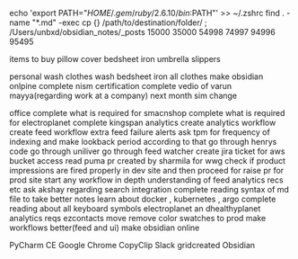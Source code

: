  echo 'export PATH="$HOME/.gem/ruby/2.6.10/bin:$PATH"' >> ~/.zshrc
find . -name "*.md" -exec cp {} /path/to/destination/folder/ \;
/Users/unbxd/obsidian_notes/_posts
15000
35000
54998
74997
94996
95495

items to buy
pillow cover
bedsheet
iron 
umbrella
slippers

personal
wash clothes
wash bedsheet
iron all clothes
make obsidian onlpine
complete nism certification
complete vedio of varun mayya(regarding work at a company)
next month sim change

office
complete what is required for smacnshop
complete what is required for electroplanet
complete kingspan analytics
create analytics workflow
create feed workflow
extra feed failure alerts ask tpm for frequency of indexing and make lookback period according to that
go through henrys code
 go through uniliver
 go through feed watcher
 create jira ticket for aws bucket access
 read puma pr created by sharmila
  for wwg check if product impressions are fired properly in dev site and then proceed for  raise pr for prod site
  start any workflow in depth understanding of feed analytics recs etc
ask akshay regarding search integration
complete reading syntax of md file to take better notes
learn about docker , kubernetes , argo 
 complete reading about all keyboard symbols
 electroplanet an dhealthyplanet analytics reqs
 ezcontacts move remove color swatches to prod
make workflows better(feed and ui)
make obsidian online


PyCharm CE
Google Chrome
CopyClip
Slack
gridcreated
Obsidian
